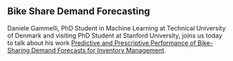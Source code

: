 ## Bike Share Demand Forecasting

Daniele Gammelli, PhD Student in Machine Learning at Technical University of Denmark and visiting PhD Student at Stanford University, joins us today to talk about his work [Predictive and Prescriptive Performance of Bike-Sharing Demand Forecasts for Inventory Management](https://arxiv.org/abs/2108.00858).
